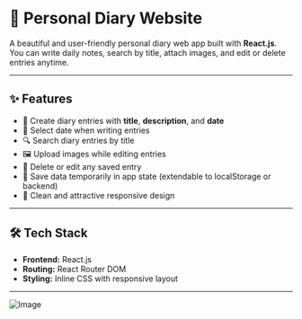 # 📔 Personal Diary Website

A beautiful and user-friendly personal diary web app built with **React.js**. You can write daily notes, search by title, attach images, and edit or delete entries anytime.

---

## ✨ Features

- 📝 Create diary entries with **title**, **description**, and **date**
- 📅 Select date when writing entries
- 🔍 Search diary entries by title
- 🖼️ Upload images while editing entries
- 🧹 Delete or edit any saved entry
- 💾 Save data temporarily in app state (extendable to localStorage or backend)
- 💅 Clean and attractive responsive design

---

## 🛠️ Tech Stack

- **Frontend:** React.js
- **Routing:** React Router DOM
- **Styling:** Inline CSS with responsive layout

---

![Image](https://github.com/user-attachments/assets/e289e017-4e02-45ee-a80f-454bd8ba6699)
